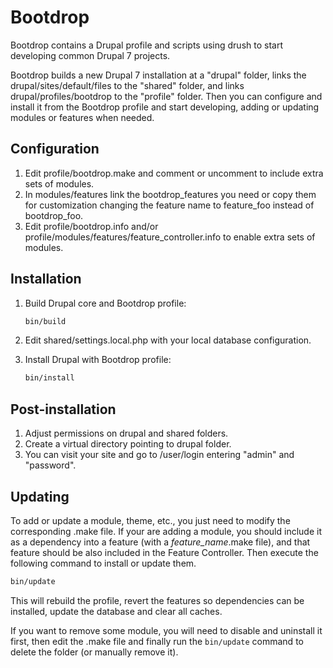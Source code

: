 Bootdrop
========
Bootdrop contains a Drupal profile and scripts using drush to start developing common Drupal 7 projects.

Bootdrop builds a new Drupal 7 installation at a "drupal" folder, links the drupal/sites/default/files to the "shared" folder, and links drupal/profiles/bootdrop to the "profile" folder. Then you can configure and install it from the Bootdrop profile and start developing, adding or updating modules or features when needed.

Configuration
----------------
1. Edit profile/bootdrop.make and comment or uncomment to include extra sets of modules.
2. In modules/features link the bootdrop_features you need or copy them for customization changing the feature name to feature_foo instead of bootdrop_foo.
3. Edit profile/bootdrop.info and/or profile/modules/features/feature_controller.info to enable extra sets of modules.

Installation
------------
1. Build Drupal core and Bootdrop profile:
   ```bash
   bin/build
   ```

2. Edit shared/settings.local.php with your local database configuration.

3. Install Drupal with Bootdrop profile:
   ```bash
   bin/install
   ```

Post-installation
-----------------
1. Adjust permissions on drupal and shared folders.
2. Create a virtual directory pointing to drupal folder.
3. You can visit your site and go to /user/login entering "admin" and "password".

Updating
--------
To add or update a module, theme, etc., you just need to modify the corresponding .make file. If your are adding a module, you should include it as a dependency into a feature (with a *feature_name*.make file), and that feature should be also included in the Feature Controller. Then execute the following command to install or update them.
```bash
bin/update
```
This will rebuild the profile, revert the features so dependencies can be installed, update the database and clear all caches.

If you want to remove some module, you will need to disable and uninstall it first, then edit the .make file and finally run the `bin/update` command to delete the folder (or manually remove it).
